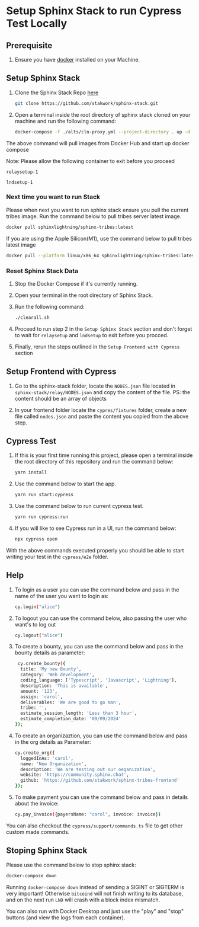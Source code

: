# Setup Sphinx Stack to run Cypress Test Locally

## Prerequisite

1. Ensure you have [docker](https://www.docker.com/) installed on your Machine.

## Setup Sphinx Stack

1. Clone the Sphinx Stack Repo [here](https://github.com/stakwork/sphinx-stack)

    ```bash
    git clone https://github.com/stakwork/sphinx-stack.git
    ```

2. Open a terminal inside the root directory of sphinx stack cloned on your machine and run the following command:

    ```bash
    docker-compose -f ./alts/cln-proxy.yml --project-directory . up -d
    ```

The above command will pull images from Docker Hub and start up docker compose

Note: Please allow the following container to exit before you proceed

`relaysetup-1`

`lndsetup-1`

### Next time you want to run Stack

Please when next you want to run sphinx stack ensure you pull the current tribes image. Run the command below to pull tribes server latest image.

```bash
docker pull sphinxlightning/sphinx-tribes:latest
```

If you are using the Apple Silicon(M1), use the command below to pull tribes latest image

```bash
docker pull --platform linux/x86_64 sphinxlightning/sphinx-tribes:latest
```

### Reset Sphinx Stack Data

1. Stop the Docker Compose if it's currently running.

2. Open your terminal in the root directory of Sphinx Stack.

3. Run the following command:

    ```bash
    ./clearall.sh
    ```

4. Proceed to run step 2 in the `Setup Sphinx Stack` section and don't forget to wait for `relaysetup` and `lndsetup` to exit before you procced.

5. Finally, rerun the steps outlined in the `Setup Frontend with Cypress` section

## Setup Frontend with Cypress

1. Go to the sphinx-stack folder, locate the `NODES.json` file located in `sphinx-stack/relay/NODES.json` and copy the content of the file.
PS: the content should be an array of objects

2. In your frontend folder locate the `cypres/fixtures` folder, create a new file called `nodes.json` and paste the content you copied from the above step.

## Cypress Test

1. If this is your first time running this project, please open a terminal inside the root directory of this repository and run the command below:

    ```bash
    yarn install
    ```

2. Use the command below to start the app.

    ```bash
    yarn run start:cypress 
    ```

3. Use the command below to run current cypress test.

    ```bash
    yarn run cypress:run
    ```

4. If you will like to see Cypress run in a UI, run the command below:

    ```bash
    npx cypress open
    ```

With the above commands executed properly you should be able to start writing your test in the `cypress/e2e` folder.

## Help

1. To login as a user you can use the command below and pass in the name of the user you want to login as:

    ```bash
    cy.login("alice")
    ```

2. To logout you can use the command below, also passing the user who want's to log out

    ```bash
    cy.logout("alice")
    ```

3. To create a bounty, you can use the command below and pass in the bounty details as parameter:

    ```bash
     cy.create_bounty({
      title: 'My new Bounty',
      category: 'Web development',
      coding_language: ['Typescript', 'Javascript', 'Lightning'],
      description: 'This is available',
      amount: '123',
      assign: 'carol',
      deliverables: 'We are good to go man',
      tribe: '',
      estimate_session_length: 'Less than 3 hour',
      estimate_completion_date: '09/09/2024'
    });
    ```

4. To create an organizaztion, you can use the command below and pass in the org details as Parameter:

    ```bash
    cy.create_org({
      loggedInAs: 'carol',
      name: 'New Organization',
      description: 'We are testing out our oeganization',
      website: 'https://community.sphinx.chat',
      github: 'https://github.com/stakwork/sphinx-tribes-frontend'
    });
    ```

5. To make payment you can use the command below and pass in details about the invoice:

    ```bash
    cy.pay_invoice({payersName: "carol", invoice: invoice})
    ```

 You can also checkout the `cypress/support/commands.ts` file to get other custom made commands.

## Stoping Sphinx Stack

Please use the command below to stop sphinx stack:

```bash
docker-compose down
```

Running `docker-compose down` instead of sending a SIGINT or SIGTERM is very important! Otherwise `bitcoind` will not finish writing to its database, and on the next run `LND` will crash with a block index mismatch.

You can also run with Docker Desktop and just use the "play" and "stop" buttons (and view the logs from each container).

